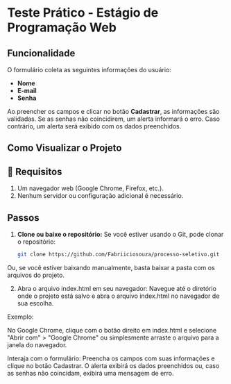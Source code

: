 # Teste Prático - Estágio de Programação Web

## Funcionalidade

O formulário coleta as seguintes informações do usuário:
- **Nome**
- **E-mail**
- **Senha**

Ao preencher os campos e clicar no botão **Cadastrar**, as informações são validadas. Se as senhas não coincidirem, um alerta informará o erro. Caso contrário, um alerta será exibido com os dados preenchidos.

## Como Visualizar o Projeto

## 🚩 Requisitos

1. Um navegador web (Google Chrome, Firefox, etc.).
2. Nenhum servidor ou configuração adicional é necessário.

## Passos

1. **Clone ou baixe o repositório:**
   Se você estiver usando o Git, pode clonar o repositório:

   ```bash
   git clone https://github.com/Fabriiciosouza/processo-seletivo.git

  Ou, se você estiver baixando manualmente, basta baixar a pasta com os arquivos do projeto.

2. Abra o arquivo index.html em seu navegador: Navegue até o diretório onde o projeto está salvo e abra o arquivo index.html no navegador de sua escolha.

  Exemplo:

  No Google Chrome, clique com o botão direito em index.html e selecione "Abrir com" > "Google Chrome" ou simplesmente arraste o arquivo para a janela do navegador.

  Interaja com o formulário: Preencha os campos com suas informações e clique no botão Cadastrar. O alerta exibirá os dados preenchidos ou, caso as senhas não coincidam, exibirá uma mensagem de erro.

